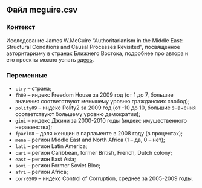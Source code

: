 ## Файл mcguire.csv 

### Контекст

Исследование James W.McGuire “Authoritarianism in the Middle East: Structural Conditions and Causal Processes Revisited”, 
посвященное авторитаризму в странах Ближнего Востока, подробнее про автора и его проекты можно узнать 
[здесь](http://jmcguire.faculty.wesleyan.edu/welcome/data/#20LActries).

### Переменные

* `ctry` – страна;
* `fh09` – индекс Freedom House за 2009 год (от 1 до 7, большие значения соответствуют меньшему уровню гражданских свобод);
* `polity09` – индекс Polity2 за 2009 год (от -10 до 10, большие значения соответствуют большему уровню демократии);
* `gini` – индекс Джини за 2000-2010 годы (индекс имущественного неравенства);
* `fparl08` – доля женщин в парламенте в 2008 году (в процентах);
* `mena` – регион Middle East and North Africa (1 – да, 0 – нет);
* `lati` – регион Latin America;
* `cari` – регион Caribbean, former British, French, Dutch colony;
* `east` – регион East Asia;
* `sovi` – регион Former Soviet Bloc;
* `afri` – регион Africa;
* `corr0509` – индекс Control of Corruption, среднее за 2005-2009 годы.

